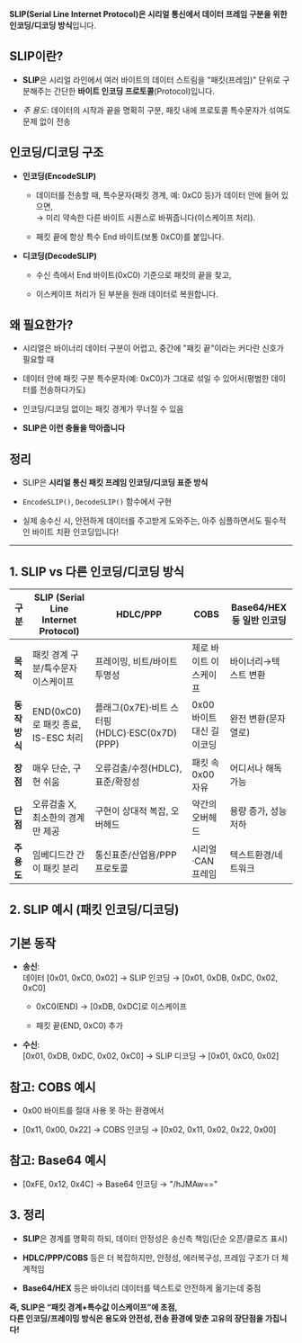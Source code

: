 
**SLIP(Serial Line Internet Protocol)은 시리얼 통신에서 데이터 프레임 구분을 위한 인코딩/디코딩 방식**입니다.

## SLIP이란?

- **SLIP**은 시리얼 라인에서 여러 바이트의 데이터 스트림을 "패킷(프레임)" 단위로 구분해주는 간단한 **바이트 인코딩 프로토콜**(Protocol)입니다.
    
- _주 용도_: 데이터의 시작과 끝을 명확히 구분, 패킷 내에 프로토콜 특수문자가 섞여도 문제 없이 전송
    

## 인코딩/디코딩 구조

- **인코딩(EncodeSLIP)**
    
    - 데이터를 전송할 때, 특수문자(패킷 경계, 예: 0xC0 등)가 데이터 안에 들어 있으면,  
        → 미리 약속한 다른 바이트 시퀀스로 바꿔줍니다(이스케이프 처리).
        
    - 패킷 끝에 항상 특수 End 바이트(보통 0xC0)를 붙입니다.
        
- **디코딩(DecodeSLIP)**
    
    - 수신 측에서 End 바이트(0xC0) 기준으로 패킷의 끝을 찾고,
        
    - 이스케이프 처리가 된 부분을 원래 데이터로 복원합니다.
        

## 왜 필요한가?

- 시리얼은 바이너리 데이터 구분이 어렵고, 중간에 "패킷 끝"이라는 커다란 신호가 필요할 때
    
- 데이터 안에 패킷 구분 특수문자(예: 0xC0)가 그대로 섞일 수 있어서(평범한 데이터를 전송하다가도)
    
- 인코딩/디코딩 없이는 패킷 경계가 무너질 수 있음
    
- **SLIP은 이런 충돌을 막아줍니다**
    

## 정리

- SLIP은 **시리얼 통신 패킷 프레임 인코딩/디코딩 표준 방식**
    
- `EncodeSLIP()`, `DecodeSLIP()` 함수에서 구현
    
- 실제 송수신 시, 안전하게 데이터를 주고받게 도와주는, 아주 심플하면서도 필수적인 바이트 치환 인코딩입니다!


---

## 1. SLIP vs 다른 인코딩/디코딩 방식

|구분|SLIP (Serial Line Internet Protocol)|HDLC/PPP|COBS|Base64/HEX 등 일반 인코딩|
|---|---|---|---|---|
|**목적**|패킷 경계 구분/특수문자 이스케이프|프레이밍, 비트/바이트 투명성|제로 바이트 이스케이프|바이너리→텍스트 변환|
|**동작 방식**|END(0xC0)로 패킷 종료, IS-ESC 처리|플래그(0x7E)·비트 스터핑(HDLC)·ESC(0x7D)(PPP)|0x00 바이트 대신 길이코딩|완전 변환(문자열로)|
|**장점**|매우 단순, 구현 쉬움|오류검출/수정(HDLC), 표준/확장성|패킷 속 0x00 자유|어디서나 해독가능|
|**단점**|오류검출 X, 최소한의 경계만 제공|구현이 상대적 복잡, 오버헤드|약간의 오버헤드|용량 증가, 성능저하|
|**주 용도**|임베디드간 간이 패킷 분리|통신표준/산업용/PPP프로토콜|시리얼·CAN프레임|텍스트환경/네트워크|

## 2. SLIP 예시 (패킷 인코딩/디코딩)

## 기본 동작

- **송신**:  
    데이터 [0x01, 0xC0, 0x02] → SLIP 인코딩 → [0x01, 0xDB, 0xDC, 0x02, 0xC0]
    
    - 0xC0(END) → [0xDB, 0xDC]로 이스케이프
        
    - 패킷 끝(END, 0xC0) 추가
        
- **수신**:  
    [0x01, 0xDB, 0xDC, 0x02, 0xC0] → SLIP 디코딩 → [0x01, 0xC0, 0x02]
    

## 참고: COBS 예시

- 0x00 바이트를 절대 사용 못 하는 환경에서
    
- [0x11, 0x00, 0x22] → COBS 인코딩 → [0x02, 0x11, 0x02, 0x22, 0x00]
    

## 참고: Base64 예시

- [0xFE, 0x12, 0x4C] → Base64 인코딩 → "/hJMAw=="
    

## 3. 정리

- **SLIP**은 경계를 명확히 하되, 데이터 안정성은 송신측 책임(단순 오픈/클로즈 표시)
    
- **HDLC/PPP/COBS** 등은 더 복잡하지만, 안정성, 에러복구성, 프레임 구조가 더 체계적임
    
- **Base64/HEX** 등은 바이너리 데이터를 텍스트로 안전하게 옮기는데 중점
    

**즉, SLIP은 “패킷 경계+특수값 이스케이프”에 초점,  
다른 인코딩/프레이밍 방식은 용도와 안전성, 전송 환경에 맞춘 고유의 장단점을 가집니다!**
